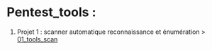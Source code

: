 # Pentest_tools :
1. Projet 1 : scanner automatique reconnaissance et énumération > [01_tools_scan](https://github.com/deeprecon89/Pentest_tools/blob/ad64706b439997b4b41b5392cf77595447b40430/Tool_01_Scan)

   
